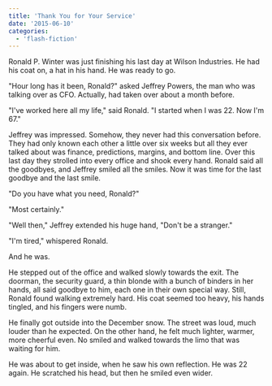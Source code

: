 ```yaml
---
title: 'Thank You for Your Service'
date: '2015-06-10'
categories:
  - 'flash-fiction'
---
```


Ronald P. Winter was just finishing his last day at Wilson Industries. He had
his coat on, a hat in his hand. He was ready to go.

<!-- truncate -->


"Hour long has it been, Ronald?" asked Jeffrey Powers, the man who was talking
over as CFO. Actually, had taken over about a month before.

"I've worked here all my life," said Ronald. "I started when I was 22. Now I'm
67."

Jeffrey was impressed. Somehow, they never had this conversation before. They
had only known each other a little over six weeks but all they ever talked about
was finance, predictions, margins, and bottom line. Over this last day they
strolled into every office and shook every hand. Ronald said all the goodbyes,
and Jeffrey smiled all the smiles. Now it was time for the last goodbye and the
last smile.

"Do you have what you need, Ronald?"

"Most certainly."

"Well then," Jeffrey extended his huge hand, "Don't be a stranger."

"I'm tired," whispered Ronald.

And he was.

He stepped out of the office and walked slowly towards the exit. The doorman,
the security guard, a thin blonde with a bunch of binders in her hands, all said
goodbye to him, each one in their own special way. Still, Ronald found walking
extremely hard. His coat seemed too heavy, his hands tingled, and his fingers
were numb.

He finally got outside into the December snow. The street was loud, much louder
than he expected. On the other hand, he felt much lighter, warmer, more cheerful
even. No smiled and walked towards the limo that was waiting for him.

He was about to get inside, when he saw his own reflection. He was 22 again. He
scratched his head, but then he smiled even wider.
